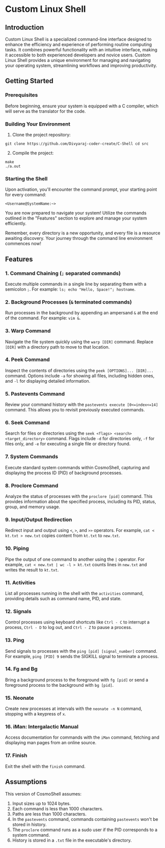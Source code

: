 # Custom Linux Shell

## Introduction

Custom Linux Shell is a specialized command-line interface designed to enhance the efficiency and experience of performing routine computing tasks. It combines powerful functionality with an intuitive interface, making it accessible to both experienced developers and novice users. Custom Linux Shell provides a unique environment for managing and navigating your operating system, streamlining workflows and improving productivity.

## Getting Started

### Prerequisites

Before beginning, ensure your system is equipped with a C compiler, which will serve as the translator for the code.

### Building Your Environment

1. Clone the project repository:

```
git clone https://github.com/Divyaraj-coder-create/C-Shell cd src
```

2. Compile the project:


```
make 
./a.out
```


### Starting the Shell

Upon activation, you'll encounter the command prompt, your starting point for every command:

```
<Username@SystemName:~>
```

You are now prepared to navigate your system! Utilize the commands outlined in the "Features" section to explore and manage your system efficiently.

Remember, every directory is a new opportunity, and every file is a resource awaiting discovery. Your journey through the command line environment commences now!


## Features

### 1. Command Chaining (`;` separated commands)

Execute multiple commands in a single line by separating them with a semicolon `;`. For example: `ls; echo "Hello, Space!"; hostname`.

### 2. Background Processes (`&` terminated commands)

Run processes in the background by appending an ampersand `&` at the end of the command. For example: `vim &`.

### 3. Warp Command

Navigate the file system quickly using the `warp [DIR]` command. Replace `[DIR]` with a directory path to move to that location.

### 4. Peek Command

Inspect the contents of directories using the `peek [OPTIONS]... [DIR]...` command. Options include `-a` for showing all files, including hidden ones, and `-l` for displaying detailed information.

### 5. Pastevents Command

Review your command history with the `pastevents execute [0<=index<=14]` command. This allows you to revisit previously executed commands.

### 6. Seek Command

Search for files or directories using the `seek <flags> <search> <target_directory>` command. Flags include `-d` for directories only, `-f` for files only, and `-e` for executing a single file or directory found.

### 7. System Commands

Execute standard system commands within CosmoShell, capturing and displaying the process ID (PID) of background processes.

### 8. Proclore Command

Analyze the status of processes with the `proclore [pid]` command. This provides information about the specified process, including its PID, status, group, and memory usage.

### 9. Input/Output Redirection

Redirect input and output using `<`, `>`, and `>>` operators. For example, `cat < kt.txt > new.txt` copies content from `kt.txt` to `new.txt`.

### 10. Piping

Pipe the output of one command to another using the `|` operator. For example, `cat < new.txt | wc -l > kt.txt` counts lines in `new.txt` and writes the result to `kt.txt`.

### 11. Activities

List all processes running in the shell with the `activities` command, providing details such as command name, PID, and state.

### 12. Signals

Control processes using keyboard shortcuts like `Ctrl - C` to interrupt a process, `Ctrl - D` to log out, and `Ctrl - Z` to pause a process.

### 13. Ping

Send signals to processes with the `ping [pid] [signal_number]` command. For example, `ping [PID] 9` sends the SIGKILL signal to terminate a process.

### 14. Fg and Bg

Bring a background process to the foreground with `fg [pid]` or send a foreground process to the background with `bg [pid]`.

### 15. Neonate

Create new processes at intervals with the `neonate -n N` command, stopping with a keypress of `x`.

### 16. iMan: Intergalactic Manual

Access documentation for commands with the `iMan` command, fetching and displaying man pages from an online source.

### 17. Finish

Exit the shell with the `finish` command.

## Assumptions

This version of CosmoShell assumes:
1. Input sizes up to 1024 bytes.
2. Each command is less than 1000 characters.
3. Paths are less than 1000 characters.
4. In the `pastevents` command, commands containing `pastevents` won't be stored in history.
5. The `proclore` command runs as a sudo user if the PID corresponds to a system command.
6. History is stored in a `.txt` file in the executable's directory.

